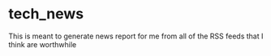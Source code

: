 # tech_news
This is meant to generate news report for me from all of the RSS feeds that I think are worthwhile
